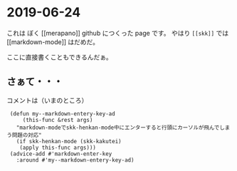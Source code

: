 # 2019-06-24

これは
ぼく [[merapano]] 
 github につくった
page です。
やはり
`[[skk]]` では [[markdown-mode]]
はだめだ。

ここに直接書くこともできるんだぁ。

## さぁて・・・

コメントは（いまのところ）


     (defun my--markdown-entery-key-ad 
	     (this-func &rest args)
       "markdown-modeでskk-henkan-mode中にエンターすると行頭にカーソルが飛んでしまう問題の対応"
       (if skk-henkan-mode (skk-kakutei)
        (apply this-func args)))
     (advice-add #'markdown-enter-key 
	   :around #'my--markdown-entery-key-ad)


## 
